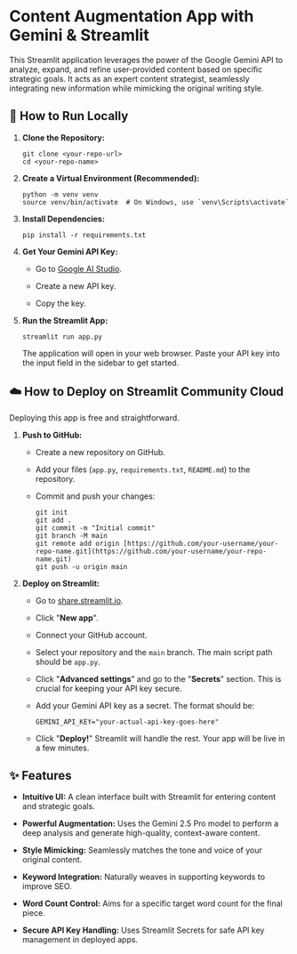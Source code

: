 Content Augmentation App with Gemini & Streamlit
================================================

This Streamlit application leverages the power of the Google Gemini API to analyze, expand, and refine user-provided content based on specific strategic goals. It acts as an expert content strategist, seamlessly integrating new information while mimicking the original writing style.

🚀 How to Run Locally
---------------------

1.  **Clone the Repository:**

    ```
    git clone <your-repo-url>
    cd <your-repo-name>

    ```

2.  **Create a Virtual Environment (Recommended):**

    ```
    python -m venv venv
    source venv/bin/activate  # On Windows, use `venv\Scripts\activate`

    ```

3.  **Install Dependencies:**

    ```
    pip install -r requirements.txt

    ```

4.  **Get Your Gemini API Key:**

    -   Go to [Google AI Studio](https://makersuite.google.com/app/apikey "null").

    -   Create a new API key.

    -   Copy the key.

5.  **Run the Streamlit App:**

    ```
    streamlit run app.py

    ```

    The application will open in your web browser. Paste your API key into the input field in the sidebar to get started.

☁️ How to Deploy on Streamlit Community Cloud
---------------------------------------------

Deploying this app is free and straightforward.

1.  **Push to GitHub:**

    -   Create a new repository on GitHub.

    -   Add your files (`app.py`, `requirements.txt`, `README.md`) to the repository.

    -   Commit and push your changes:

        ```
        git init
        git add .
        git commit -m "Initial commit"
        git branch -M main
        git remote add origin [https://github.com/your-username/your-repo-name.git](https://github.com/your-username/your-repo-name.git)
        git push -u origin main

        ```

2.  **Deploy on Streamlit:**

    -   Go to [share.streamlit.io](https://share.streamlit.io/ "null").

    -   Click "**New app**".

    -   Connect your GitHub account.

    -   Select your repository and the `main` branch. The main script path should be `app.py`.

    -   Click "**Advanced settings**" and go to the "**Secrets**" section. This is crucial for keeping your API key secure.

    -   Add your Gemini API key as a secret. The format should be:

        ```
        GEMINI_API_KEY="your-actual-api-key-goes-here"

        ```

    -   Click "**Deploy!**" Streamlit will handle the rest. Your app will be live in a few minutes.

✨ Features
----------

-   **Intuitive UI:** A clean interface built with Streamlit for entering content and strategic goals.

-   **Powerful Augmentation:** Uses the Gemini 2.5 Pro model to perform a deep analysis and generate high-quality, context-aware content.

-   **Style Mimicking:** Seamlessly matches the tone and voice of your original content.

-   **Keyword Integration:** Naturally weaves in supporting keywords to improve SEO.

-   **Word Count Control:** Aims for a specific target word count for the final piece.

-   **Secure API Key Handling:** Uses Streamlit Secrets for safe API key management in deployed apps.
